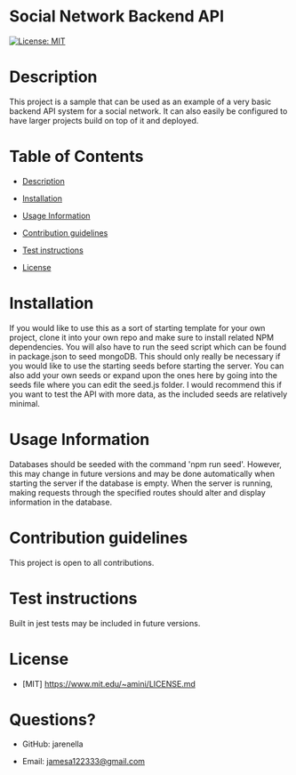 # Social Network Backend API

[![License: MIT](https://img.shields.io/badge/License-MIT-yellow.svg)](https://opensource.org/licenses/MIT)

# Description

This project is a sample that can be used as an example of a very basic backend API system for a social network. It can also easily be configured to have larger projects build on top of it and deployed.

# Table of Contents

- [Description](#Description)

- [Installation](#Installation)

- [Usage Information](#Usage-Information)

- [Contribution guidelines](#Contribution-guidelines)

- [Test instructions](#Test-instructions)

- [License](#License)

# Installation

If you would like to use this as a sort of starting template for your own project, clone it into your own repo and make sure to install related NPM dependencies. You will also have to run the seed script which can be found in package.json to seed mongoDB. This should only really be necessary if you would like to use the starting seeds before starting the server. You can also add your own seeds or expand upon the ones here by going into the seeds file where you can edit the seed.js folder. I would recommend this if you want to test the API with more data, as the included seeds are relatively minimal.

# Usage Information

Databases should be seeded with the command 'npm run seed'. However, this may change in future versions and may be done automatically when starting the server if the database is empty. When the server is running, making requests through the specified routes should alter and display information in the database.

# Contribution guidelines

This project is open to all contributions.

# Test instructions

Built in jest tests may be included in future versions.

# License
    
- [MIT] https://www.mit.edu/~amini/LICENSE.md


# Questions?

- GitHub: jarenella

- Email: jamesa122333@gmail.com


